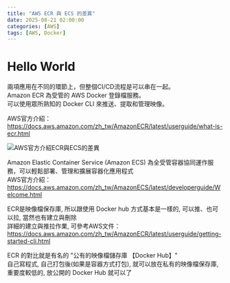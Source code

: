 ```yaml
---
title: "AWS ECR 與 ECS 的差異"
date: 2025-08-21 02:00:00
categories: [AWS]
tags: [AWS, Docker]
---
```


# Hello World

兩項應用在不同的環節上，但整個CI/CD流程是可以串在一起。<br>
Amazon ECR 為受管的 AWS Docker 登錄檔服務。<br>
可以使用眾所熟知的 Docker CLI 來推送、提取和管理映像。<br>

AWS官方介紹：<br>
https://docs.aws.amazon.com/zh_tw/AmazonECR/latest/userguide/what-is-ecr.html<br>

<img src="https://blogger.googleusercontent.com/img/b/R29vZ2xl/AVvXsEh-vWvy3oDS42S6lyeGgKEQMDQXmKYZthttxKz4TEcgvaWSfMlSA_puEXHnmTT7AjmcpRSafpQGGJWfEWEcoFAkhNOZYkzCJIEJqSrZM2a08P8_wGeD95hdx9J7YD9YHR9HN4Yg4gsVPT1YeBozgONN5E1isfuoLSNLLN4y0t7C8WNM7OgyZbieSNGOFCR3/s800/ECRvsECS.png" alt="AWS官方介紹ECR與ECS的差異">

Amazon Elastic Container Service (Amazon ECS) 為全受管容器協同運作服務，可以輕鬆部署、管理和擴展容器化應用程式<br>
AWS官方介紹：<br>
https://docs.aws.amazon.com/zh_tw/AmazonECS/latest/developerguide/Welcome.html<br>

ECR是映像檔保存庫, 所以跟使用 Docker hub 方式基本是一樣的, 可以推、也可以拉, 當然也有建立與刪除<br>
詳細的建立與推拉作業, 可參考AWS文件：<br>
https://docs.aws.amazon.com/zh_tw/AmazonECR/latest/userguide/getting-started-cli.html<br>

ECR 的對比就是有名的 "公有的映像檔儲存庫 【Docker Hub】" <br>
自己寫程式, 自己打包後(如果是容器方式打包), 就可以放在私有的映像檔保存庫, 重要度較低的, 放公開的 Docker Hub 就可以了<br>
